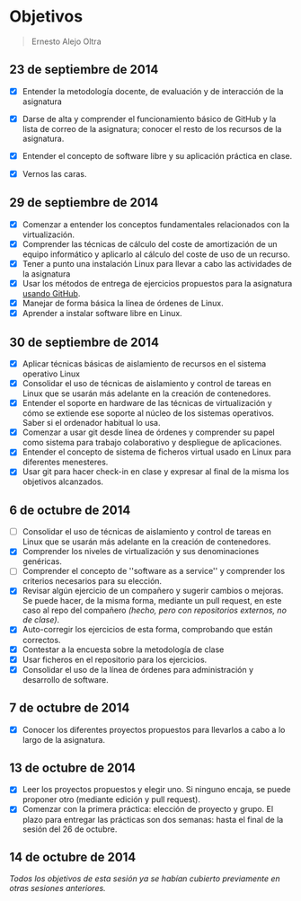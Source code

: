 
Objetivos
=========

> Ernesto Alejo Oltra


23 de septiembre de 2014
------------------------

- [X] Entender la metodología docente, de evaluación y de interacción de la asignatura
- [X] Darse de alta y comprender el funcionamiento básico de GitHub y la lista de correo de la asignatura; conocer el resto de los recursos de la asignatura.
- [X] Entender el concepto de software libre y su aplicación práctica en clase.
- [X] Vernos las caras.


29 de septiembre de 2014
------------------------

- [X] Comenzar a entender los conceptos fundamentales relacionados con la virtualización.
- [X] Comprender las técnicas de cálculo del coste de amortización de un equipo informático y aplicarlo al cálculo del coste de uso de un recurso.
- [X] Tener a punto una instalación Linux para llevar a cabo las actividades de la asignatura
- [X] Usar los métodos de entrega de ejercicios propuestos para la asignatura [usando GitHub](../ejercicios/README.md). 
- [X] Manejar de forma básica la línea de órdenes de Linux.
- [X] Aprender a instalar software libre en Linux. 

30 de septiembre de 2014
------------------------

- [X] Aplicar técnicas básicas de aislamiento de recursos en el sistema operativo Linux
- [X] Consolidar el uso de técnicas de aislamiento y control de tareas en Linux que se usarán más adelante en la creación de contenedores.
- [X] Entender el soporte en hardware de las técnicas de virtualización y cómo se extiende ese soporte al núcleo de los sistemas operativos. Saber si el ordenador habitual lo usa.
- [X] Comenzar a usar git desde línea de órdenes y comprender su papel como sistema para trabajo colaborativo y despliegue de aplicaciones.
- [X] Entender el concepto de sistema de ficheros virtual usado en Linux para diferentes menesteres.
- [X] Usar git para hacer check-in en clase y expresar al final de la misma los objetivos alcanzados.

6 de octubre de 2014
--------------------

- [ ] Consolidar el uso de técnicas de aislamiento y control de tareas en Linux que se usarán más adelante en la creación de contenedores.
- [X] Comprender los niveles de virtualización y sus denominaciones genéricas.
- [ ] Comprender el concepto de ''software as a service'' y comprender los criterios necesarios para su elección.
- [X] Revisar algún ejercicio de un compañero y sugerir cambios o mejoras. Se puede hacer, de la misma forma, mediante un pull request, en este caso al repo del compañero *(hecho, pero con repositorios externos, no de clase)*.
- [X] Auto-corregir los ejercicios de esta forma, comprobando que están correctos.
- [X] Contestar a la encuesta sobre la metodología de clase
- [X] Usar ficheros en el repositorio para los ejercicios.
- [X] Consolidar el uso de la línea de órdenes para administración y desarrollo de software.

7 de octubre de 2014
--------------------

- [X] Conocer los diferentes proyectos propuestos para llevarlos a cabo a lo largo de la asignatura.

13 de octubre de 2014
---------------------

- [X] Leer los proyectos propuestos y elegir uno. Si ninguno encaja, se puede proponer otro (mediante edición y pull request).
- [X] Comenzar con la primera práctica: elección de proyecto y grupo. El plazo para entregar las prácticas son dos semanas: hasta el final de la sesión del 26 de octubre.

14 de octubre de 2014
---------------------

*Todos los objetivos de esta sesión ya se habían cubierto previamente en otras sesiones anteriores.*
